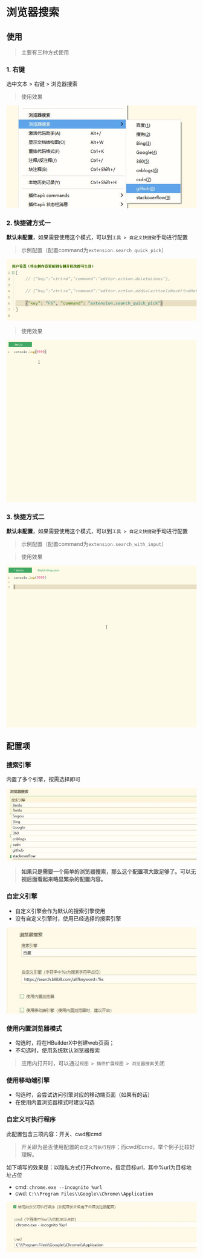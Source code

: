 ﻿# 浏览器搜索


## 使用

> 主要有三种方式使用

### 1. 右键

选中文本 > 右键 > 浏览器搜索

> 使用效果

![](README_files/4.jpg)

### 2. 快捷键方式一

**默认未配置**，如果需要使用这个模式，可以到`工具 > 自定义快捷键`手动进行配置

> 示例配置（配置command为`extension.search_quick_pick`）

![](README_files/3.jpg)

> 使用效果

![](README_files/1.gif)

### 3. 快捷方式二

**默认未配置**，如果需要使用这个模式，可以到`工具 > 自定义快捷键`手动进行配置

> 示例配置（配置command为`extension.search_with_input`）

> 使用效果

![](README_files/2.gif)

## 配置项

### 搜索引擎

内置了多个引擎，按需选择即可

![](README_files/2.jpg)

> **如果只是需要一个简单的浏览器搜索，那么这个配置项大致足够了。可以无视后面看起来略显繁杂的配置内容。**

### 自定义引擎

* 自定义引擎会作为默认的搜索引擎使用
* 没有自定义引擎时，使用已经选择的搜索引擎

![](README_files/1.jpg)

### 使用内置浏览器模式

* 勾选时，将在HBuilderX中创建web页面；
* 不勾选时，使用系统默认浏览器搜索

> 应用内打开时，可以通过`视图 > 插件扩展视图 > 浏览器搜索`关闭

### 使用移动端引擎

* 勾选时，会尝试访问引擎对应的移动端页面（如果有的话）
* 在使用内置浏览器模式时建议勾选

### 自定义可执行程序

此配置包含三项内容：开关、cwd和cmd

> 开关即为是否使用配置的`自定义可执行程序`；而cwd和cmd，举个例子比较好理解。

如下填写的效果是：以隐私方式打开chrome，指定目标url，其中%url为目标地址占位

* cmd: `chrome.exe --incognito %url`
* cwd: `C:\\Program Files\\Google\\Chrome\\Application`

![](README_files/5.jpg)
